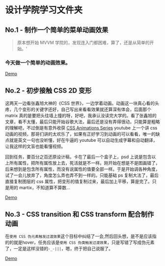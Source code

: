 # 设计学院学习文件夹

## No.1 - 制作一个简单的菜单动画效果

> 原本想开始 MVVM 学院的，发现连入门都困难，算了，还是从简单的开始。'

### 今天做一个简单的动画效果。

[Demo](code/NO01/index.html)

## No.2 - 初步接触 CSS 2D 变形

这两天一边看张鑫旭大神的《CSS 世界》，一边学着动画。动画这一块真心看的头疼，几个变形的关键字还好，自己写出来看看效果就还算深有体会，后面那个 matrix 真的是要把头往墙上撞的呀，好吧，我承认没读完大学的。看了张鑫旭的文章，看不太懂，最后只能开始谷歌大法，最后还是没有弄得很动，只能算是粗略的理解吧，不过倒是有意外收获
[CSS Animations Series](https://www.youtube.com/playlist?list=PLqGj3iMvMa4LvJ8VctoXnPI0dtE40wfid)
youtube 上一个讲 css 动画的视频，那哥们讲的太欢乐了，如果有正好学习到动画的可以看看，唯一的缺点就是英文一句也没听懂，好在牛逼的 youtube 可以自动生成字幕和自动翻译，让我这样的文盲也能看懂视频。

回到任务，要百分之百还原设计稿，卡在了最后一个盒子上，psd 上说是包含以上所有属性，把所有属性放上去，死活就是不一样。刚开始在想是不是图画错了，后来想到是包含所有属性，而没有说属性的值要全部一样。于是开始调各种角度，试了一会儿放弃了，角度怎么弄也弄不到一样的。只能基础 ps 复制大法了，最后直接复制图层的 css 属性，把变形的值复制过来，最后加上平移，算是完了。只是用的 martix，不知道算不算数...

[Demo](code/NO02/index.html)

## No.3 - CSS transition 和 CSS transform 配合制作动画

在`使用 CSS 伪元素触发过渡效果`这个目标中纠结了一会,然后回头想，是不是应该指的的就是hover，任务应该是`使用 CSS 伪类触发过渡效果`，只是写错了写成伪元素了，一定是这样没错的`-_-|||`，嗯，终于把自己说服了。

[Demo](code/NO03/index.html)